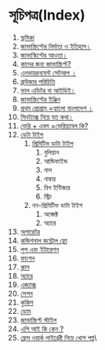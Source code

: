 # সূচিপত্র(Index)

1. [ভুমিকা](https://nipu.gitbook.io/coding-js/intro)
2. [জাভাস্ক্রিপ্টের নির্মাতা ও ইতিহাস।](https://nipu.gitbook.io/coding-js/history)
3. [জাভাস্কিপ্টের আওতা।](https://nipu.gitbook.io/coding-js/features)
4. [কাদের জন্য জাভাস্ক্রিপ্ট?](https://nipu.gitbook.io/coding-js/users)
5. [এনভায়রনমেন্ট সেটআপ ।](https://nipu.gitbook.io/coding-js/environment-setup)
6. [ব্রাউজার পরিচিতি](browser-intro.md)[ ](https://nipu.gitbook.io/coding-js/browser-intro)
7. [ভাল এডিটর বা আইডিই।](https://nipu.gitbook.io/coding-js/editor-ide)
8. [জাভাস্ক্রিপ্টের ইঞ্জিন](https://nipu.gitbook.io/coding-js/js-engine)
9. [প্রথম প্রোগ্রাম =হ্যালো বাংলাদেশ ।](https://nipu.gitbook.io/coding-js/hello-bangladesh)
10. [সিনট্যাক্স নিয়ে যত কথা।](https://nipu.gitbook.io/coding-js/js-syntex)
11. [ভেরি + এবল =ভেরিয়্যাবল কি?](https://nipu.gitbook.io/coding-js/javascript\_variable)
12. [ডেটা টাইপ](https://nipu.gitbook.io/coding-js/datatype)
    1. [প্রিমিটিভ ডাটা টাইপ](https://nipu.gitbook.io/coding-js/datatype/premitive-data-type)
       1. বুলিয়ান
       2. আন্ডিফাইন্ড
       3. নাল
       4. নাম্বার
       5. বিগ ইন্টিজার
       6. স্ট্রিং
    2. নন-প্রিমিটিভ ডাটা টাইপ
       1. অব্জেক্ট
       2. অ্যারে
13. [অপারেটর](https://nipu.gitbook.io/coding-js/oparator)
14. [কন্ডিশনাল কন্ট্রোল ফ্লো](12-conditional-flow.md)
15. [লুপ এবং ইটারেশন](13-loop/)
16. [ফাংশন](14-function/)
17. [ক্লাস](15-class/)
18. [অ্যারে](16-array.md)
19. [এজ্যাক্স](js-dom.md)
20. [সেশন](web-storeage/)
21. [কুকিস](web-storeage/19-cookies.md)
22. [ডোম](js-dom.md)
23. [জাভাস্ক্রিপ্ট স্টাইল](21-js-style.md)
24. [এপি আই কি কেন ?](22-what-is-api.md)
25. [ফ্রেম ওয়ার্ক লাইব্রেরী নিয়ে খোশ গল্প](23-framework-library-gossip.md)\

